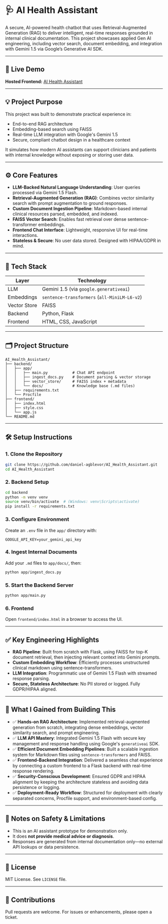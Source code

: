 
# 🩺 AI Health Assistant

A secure, AI-powered health chatbot that uses Retrieval-Augmented Generation (RAG) to deliver intelligent, real-time responses grounded in internal clinical documentation. This project showcases applied Gen AI engineering, including vector search, document embedding, and integration with Gemini 1.5 via Google’s Generative AI SDK.

---

## 🚀 Live Demo  
**Hosted Frontend:** [AI Health Assistant](https://mellow-bunny-240a24.netlify.app/)

---

## 💡 Project Purpose  

This project was built to demonstrate practical experience in:  
- End-to-end RAG architecture  
- Embedding-based search using FAISS  
- Real-time LLM integration with Google's Gemini 1.5  
- Secure, compliant chatbot design in a healthcare context  

It simulates how modern AI assistants can support clinicians and patients with internal knowledge without exposing or storing user data.

---

## ⚙️ Core Features

- **LLM-Backed Natural Language Understanding**: User queries processed via Gemini 1.5 Flash.
- **Retrieval-Augmented Generation (RAG)**: Combines vector similarity search with prompt augmentation to ground responses.
- **Custom Document Ingestion Pipeline**: Markdown-based internal clinical resources parsed, embedded, and indexed.
- **FAISS Vector Search**: Enables fast retrieval over dense sentence-transformer embeddings.
- **Frontend Chat Interface**: Lightweight, responsive UI for real-time interactions.
- **Stateless & Secure**: No user data stored. Designed with HIPAA/GDPR in mind.

---

## 🧱 Tech Stack

| Layer | Technology |
|-------|------------|
| LLM | Gemini 1.5 (via `google.generativeai`) |
| Embeddings | `sentence-transformers` (`all-MiniLM-L6-v2`) |
| Vector Store | FAISS |
| Backend | Python, Flask |
| Frontend | HTML, CSS, JavaScript |

---

## 🗂️ Project Structure

```
AI_Health_Assistant/
├── backend/
│   ├── app/
│   │   ├── main.py           # Chat API endpoint
│   │   ├── ingest_docs.py    # Document parsing & vector storage
│   │   ├── vector_store/     # FAISS index + metadata
│   │   └── docs/             # Knowledge base (.md files)
│   ├── requirements.txt
│   └── Procfile
├── frontend/
│   ├── index.html
│   ├── style.css
│   └── app.js
└── README.md
```

---

## 🛠️ Setup Instructions

### 1. Clone the Repository
```bash
git clone https://github.com/daniel-agblevor/AI_Health_Assistant.git
cd AI_Health_Assistant
```

### 2. Backend Setup
```bash
cd backend
python -m venv venv
source venv/bin/activate  # (Windows: venv\Scripts\activate)
pip install -r requirements.txt
```

### 3. Configure Environment
Create an `.env` file in the `app/` directory with:
```env
GOOGLE_API_KEY=your_gemini_api_key
```

### 4. Ingest Internal Documents
Add your `.md` files to `app/docs/`, then:
```bash
python app/ingest_docs.py
```

### 5. Start the Backend Server
```bash
python app/main.py
```

### 6. Frontend
Open `frontend/index.html` in a browser to access the UI.

---

## ✅ Key Engineering Highlights

- **RAG Pipeline**: Built from scratch with Flask, using FAISS for top-K document retrieval, then injecting relevant context into Gemini prompts.
- **Custom Embedding Workflow**: Efficiently processes unstructured clinical markdown using sentence-transformers.
- **LLM Integration**: Programmatic use of Gemini 1.5 Flash with streamed response parsing.
- **Secure, Stateless Architecture**: No PII stored or logged. Fully GDPR/HIPAA aligned.

---

## 🧠 What I Gained from Building This

- ✅ **Hands-on RAG Architecture**: Implemented retrieval-augmented generation from scratch, integrating dense embeddings, vector similarity search, and prompt engineering.
- ✅ **LLM API Mastery**: Integrated Gemini 1.5 Flash with secure key management and response handling using Google's `generativeai` SDK.
- ✅ **Efficient Document Embedding Pipelines**: Built a scalable ingestion system for Markdown files using `sentence-transformers` and FAISS.
- ✅ **Frontend-Backend Integration**: Delivered a seamless chat experience by connecting a custom frontend to a Flask backend with real-time response rendering.
- ✅ **Security-Conscious Development**: Ensured GDPR and HIPAA alignment by keeping the architecture stateless and avoiding data persistence or logging.
- ✅ **Deployment-Ready Workflow**: Structured for deployment with clearly separated concerns, Procfile support, and environment-based config.

---

## 🔐 Notes on Safety & Limitations

- This is an AI assistant prototype for demonstration only.
- It does **not provide medical advice or diagnosis**.
- Responses are generated from internal documentation only—no external API lookups or data persistence.

---

## 📜 License
MIT License. See `LICENSE` file.

---

## 🤝 Contributions
Pull requests are welcome. For issues or enhancements, please open a ticket.
